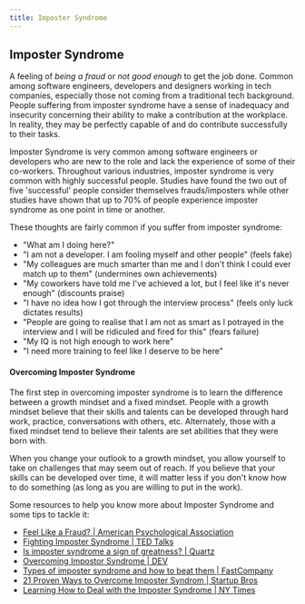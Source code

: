 ```yaml
---
title: Imposter Syndrome
---
```


## Imposter Syndrome

A feeling of _being a fraud_ or _not good enough_ to get the job done. Common among software engineers, developers and designers working in tech companies, especially those not coming from a traditional tech background. People suffering from imposter syndrome have a sense of inadequacy and insecurity concerning their ability to make a contribution at the workplace. In reality, they may be perfectly capable of and do contribute successfully to their tasks. 

Imposter Syndrome is very common among software engineers or developers who are new to the role and lack the experience of some of their co-workers. Throughout various industries, imposter syndrome is very common with highly successful people. Studies have found the two out of five 'successful' people consider themselves frauds/imposters while other studies have shown that up to 70% of people experience imposter syndrome as one point in time or another.

These thoughts are fairly common if you suffer from imposter syndrome:


* "What am I doing here?" 
* "I am not a developer. I am fooling myself and other people" (feels fake)
* "My colleagues are much smarter than me and I don't think I could ever match up to them" (undermines own achievements)
* "My coworkers have told me I've achieved a lot, but I feel like it's never enough" (discounts praise)
* "I have no idea how I got through the interview process" (feels only luck dictates results)
* "People are going to realise that I am not as smart as I potrayed in the interview and I will be ridiculed and fired for this" (fears failure)
* "My IQ is not high enough to work here"
* "I need more training to feel like I deserve to be here"

#### Overcoming Imposter Syndrome

The first step in overcoming imposter syndrome is to learn the difference between a growth mindset and a fixed mindset. People with a growth mindset believe that their skills and talents can be developed through hard work, practice, conversations with others, etc. Alternately, those with a fixed mindset tend to believe their talents are set abilities that they were born with. 

When you change your outlook to a growth mindset, you allow yourself to take on challenges that may seem out of reach. If you believe that your skills can be developed over time, it will matter less if you don't know how to do something (as long as you are willing to put in the work). 

Some resources to help you know more about Imposter Syndrome and some tips to tackle it:

* <a href='http://www.apa.org/gradpsych/2013/11/fraud.aspx' target='_blank' rel='nofollow'>Feel Like a Fraud? | American Psychological Association</a>
* <a href='https://www.ted.com/playlists/503/fighting_impostor_syndrome' target='_blank' rel='nofollow'>Fighting Imposter Syndrome | TED Talks</a>
* <a href='https://qz.com/606727/is-imposter-syndrome-a-sign-of-greatness/' target='_blank' rel='nofollow'>Is imposter syndrome a sign of greatness? | Quartz</a>
* <a href='https://dev.to/kathryngrayson/overcoming-impostor-syndrome-apg' target='_blank' rel='nofollow'>Overcoming Impostor Syndrome | DEV</a>
* <a href='https://www.fastcompany.com/40421352/the-five-types-of-impostor-syndrome-and-how-to-beat-them' target='_blank' rel='nofollow'>Types of imposter syndrome and how to beat them | FastCompany </a>
* <a href='https://startupbros.com/21-ways-overcome-impostor-syndrome/' target='_blank' rel='nofollow'> 21 Proven Ways to Overcome Imposter Syndrom | Startup Bros</a>
* <a href='https://www.nytimes.com/2015/10/26/your-money/learning-to-deal-with-the-impostor-syndrome.html' target='_blank' rel='nofollow'>Learning How to Deal with the Imposter Syndrome | NY Times</a>

